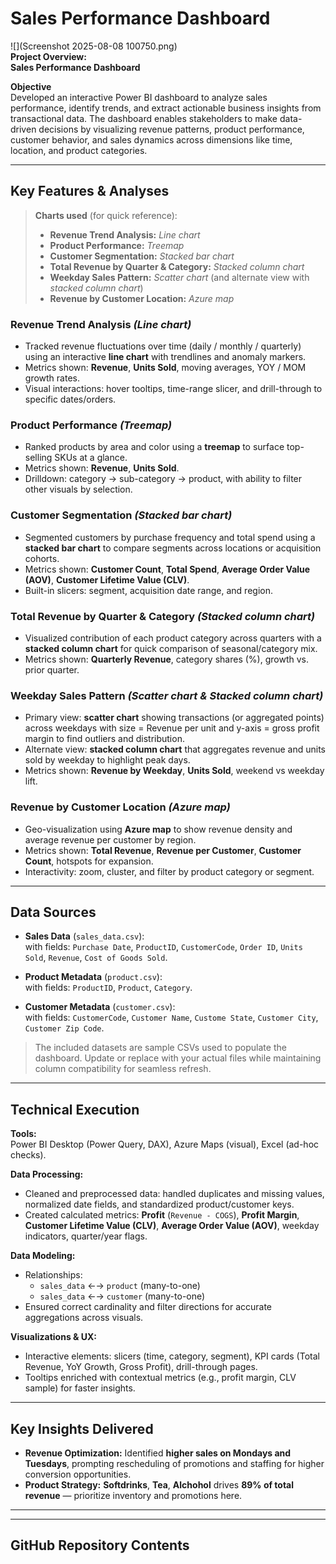 # **Sales Performance Dashboard**

![](Screenshot 2025-08-08 100750.png)  
**Project Overview:**  
**Sales Performance Dashboard**

**Objective**  
Developed an interactive Power BI dashboard to analyze sales performance, identify trends, and extract actionable business insights from transactional data. The dashboard enables stakeholders to make data-driven decisions by visualizing revenue patterns, product performance, customer behavior, and sales dynamics across dimensions like time, location, and product categories.

---

## **Key Features & Analyses**

> **Charts used** (for quick reference):  
> - **Revenue Trend Analysis:** *Line chart*  
> - **Product Performance:** *Treemap*  
> - **Customer Segmentation:** *Stacked bar chart*  
> - **Total Revenue by Quarter & Category:** *Stacked column chart*  
> - **Weekday Sales Pattern:** *Scatter chart* (and alternate view with *stacked column chart*)  
> - **Revenue by Customer Location:** *Azure map*

### **Revenue Trend Analysis** *(Line chart)*
- Tracked revenue fluctuations over time (daily / monthly / quarterly) using an interactive **line chart** with trendlines and anomaly markers.
- Metrics shown: **Revenue**, **Units Sold**, moving averages, YOY / MOM growth rates.
- Visual interactions: hover tooltips, time-range slicer, and drill-through to specific dates/orders.

### **Product Performance** *(Treemap)*
- Ranked products by area and color using a **treemap** to surface top-selling SKUs at a glance.
- Metrics shown: **Revenue**, **Units Sold**.
- Drilldown: category → sub-category → product, with ability to filter other visuals by selection.

### **Customer Segmentation** *(Stacked bar chart)*
- Segmented customers by purchase frequency and total spend using a **stacked bar chart** to compare segments across locations or acquisition cohorts.
- Metrics shown: **Customer Count**, **Total Spend**, **Average Order Value (AOV)**, **Customer Lifetime Value (CLV)**.
- Built-in slicers: segment, acquisition date range, and region.

### **Total Revenue by Quarter & Category** *(Stacked column chart)*
- Visualized contribution of each product category across quarters with a **stacked column chart** for quick comparison of seasonal/category mix.
- Metrics shown: **Quarterly Revenue**, category shares (%), growth vs. prior quarter.

### **Weekday Sales Pattern** *(Scatter chart & Stacked column chart)*
- Primary view: **scatter chart** showing transactions (or aggregated points) across weekdays with size = Revenue per unit and y-axis = gross profit margin to find outliers and distribution.
- Alternate view: **stacked column chart** that aggregates revenue and units sold by weekday to highlight peak days.
- Metrics shown: **Revenue by Weekday**, **Units Sold**, weekend vs weekday lift.

### **Revenue by Customer Location** *(Azure map)*
- Geo-visualization using **Azure map** to show revenue density and average revenue per customer by region.
- Metrics shown: **Total Revenue**, **Revenue per Customer**, **Customer Count**, hotspots for expansion.
- Interactivity: zoom, cluster, and filter by product category or segment.

---

## **Data Sources**

- **Sales Data** (`sales_data.csv`):  
with fields: `Purchase Date`, `ProductID`, `CustomerCode`, `Order ID`, `Units Sold`, `Revenue`, `Cost of Goods Sold`.

- **Product Metadata** (`product.csv`):  
 with fields: `ProductID`, `Product`, `Category`.

- **Customer Metadata** (`customer.csv`):  
  with fields: `CustomerCode`, `Customer Name`, `Custome State`, `Customer City`, `Customer Zip Code`.

> The included datasets are sample CSVs used to populate the dashboard. Update or replace with your actual files while maintaining column compatibility for seamless refresh.

---

## **Technical Execution**

**Tools:**  
Power BI Desktop (Power Query, DAX), Azure Maps (visual), Excel (ad-hoc checks).

**Data Processing:**  
- Cleaned and preprocessed data: handled duplicates and missing values, normalized date fields, and standardized product/customer keys.  
- Created calculated metrics: **Profit** (`Revenue - COGS`), **Profit Margin**, **Customer Lifetime Value (CLV)**, **Average Order Value (AOV)**, weekday indicators, quarter/year flags.

**Data Modeling:**  
- Relationships:
  - `sales_data` ←→ `product` (many-to-one)
  - `sales_data` ←→ `customer` (many-to-one)  
- Ensured correct cardinality and filter directions for accurate aggregations across visuals.

**Visualizations & UX:**  
- Interactive elements: slicers (time, category, segment), KPI cards (Total Revenue, YoY Growth, Gross Profit), drill-through pages.  
- Tooltips enriched with contextual metrics (e.g., profit margin, CLV sample) for faster insights.

---

## **Key Insights Delivered**

- **Revenue Optimization:** Identified **higher sales on Mondays and Tuesdays**, prompting rescheduling of promotions and staffing for higher conversion opportunities.  
- **Product Strategy:** **Softdrinks**, **Tea**, **Alchohol** drives **89% of total revenue** — prioritize inventory and promotions here.   


---

---

## **GitHub Repository Contents**

